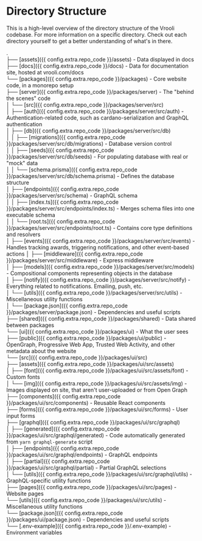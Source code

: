 # Directory Structure
This is a high-level overview of the directory structure of the Vrooli codebase. For more information on a specific directory. Check out each directory yourself to get a better understanding of what's in there.

.  
├── [assets]({{ config.extra.repo_code }}/assets) - Data displayed in docs  
├── [docs]({{ config.extra.repo_code }}/docs) - Data for documentation site, hosted at vrooli.com/docs  
└── [packages]({{ config.extra.repo_code }}/packages) - Core website code, in a monorepo setup  
├── [server]({{ config.extra.repo_code }}/packages/server) - The "behind the scenes" code  
│   └── [src]({{ config.extra.repo_code }}/packages/server/src)  
│   ├── [auth]({{ config.extra.repo_code }}/packages/server/src/auth) - Authentication-related code, such as cardano-serialization and GraphQL authentication  
│   ├── [db]({{ config.extra.repo_code }}/packages/server/src/db)  
│   │   ├── [migrations]({{ config.extra.repo_code }}/packages/server/src/db/migrations) - Database version control  
│   │   ├── [seeds]({{ config.extra.repo_code }}/packages/server/src/db/seeds) - For populating database with real or "mock" data  
│   │   └── [schema.prisma]({{ config.extra.repo_code }}/packages/server/src/db/schema.prisma) - Defines the database structure  
│   ├── [endpoints]({{ config.extra.repo_code }}/packages/server/src/schema) - GraphQL schema  
│   │   ├── [index.ts]({{ config.extra.repo_code }}/packages/server/src/endpoints/index.ts) - Merges schema files into one executable schema  
│   │   └── [root.ts]({{ config.extra.repo_code }}/packages/server/src/endpoints/root.ts) - Contains core type definitions and resolvers  
│   ├── [events]({{ config.extra.repo_code }}/packages/server/src/events) - Handles tracking awards, triggering notifications, and other   event-based actions
│   ├── [middleware]({{ config.extra.repo_code }}/packages/server/src/middleware) - Express middleware  
│   ├── [models]({{ config.extra.repo_code }}/packages/server/src/models) - Compositional components representing objects in the database  
│   ├── [notify]({{ config.extra.repo_code }}/packages/server/src/notify) - Everything related to notifications. Emailing, push, etc.  
│   └── [utils]({{ config.extra.repo_code }}/packages/server/src/utils) - Miscellaneous utility functions  
│   └── [package.json]({{ config.extra.repo_code }}/packages/server/package.json) - Dependencies and useful scripts  
├── [shared]({{ config.extra.repo_code }}/packages/shared) - Data shared between packages  
└── [ui]({{ config.extra.repo_code }}/packages/ui) - What the user sees  
├── [public]({{ config.extra.repo_code }}/packages/ui/public) - OpenGraph, Progressive Web App, Trusted Web Activity, and other metadata about the website  
└── [src]({{ config.extra.repo_code }}/packages/ui/src)  
├── [assets]({{ config.extra.repo_code }}/packages/ui/src/assets)  
    │   ├── [font]({{ config.extra.repo_code }}/packages/ui/src/assets/font) - Custom fonts  
    │   └── [img]({{ config.extra.repo_code }}/packages/ui/src/assets/img) - Images displayed on site, that aren't user-uploaded or from Open Graph  
    ├── [components]({{ config.extra.repo_code }}/packages/ui/src/components) - Reusable React components  
    ├── [forms]({{ config.extra.repo_code }}/packages/ui/src/forms) - User input forms  
    ├── [graphql]({{ config.extra.repo_code }}/packages/ui/src/graphql)  
    │   ├── [generated]({{ config.extra.repo_code }}/packages/ui/src/graphql/generated) - Code automatically generated from `yarn graphql-generate` script  
    │   ├── [endpoints]({{ config.extra.repo_code }}/packages/ui/src/graphql/endpoints) - GraphQL endpoints  
    │   ├── [partial]({{ config.extra.repo_code }}/packages/ui/src/graphql/partial) - Partial GraphQL selections  
    │   └── [utils]({{ config.extra.repo_code }}/packages/ui/src/graphql/utils) - GraphQL-specific utility functions  
    ├── [pages]({{ config.extra.repo_code }}/packages/ui/src/pages) - Website pages  
    └── [utils]({{ config.extra.repo_code }}/packages/ui/src/utils) - Miscellaneous utility functions  
└── [package.json]({{ config.extra.repo_code }}/packages/ui/package.json) - Dependencies and useful scripts  
└── [.env-example]({{ config.extra.repo_code }}/.env-example) - Environment variables  

